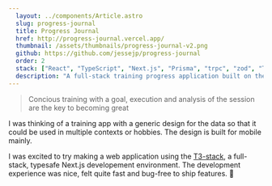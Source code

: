```yaml
---
  layout: ../components/Article.astro
  slug: progress-journal
  title: Progress Journal
  href: http://progress-journal.vercel.app/
  thumbnail: /assets/thumbnails/progress-journal-v2.png
  github: https://github.com/jessejp/progress-journal
  order: 2
  stack: ["React", "TypeScript", "Next.js", "Prisma", "trpc", "zod", "TailwindCSS", "React Hook Form", "Recharts"]
  description: "A full-stack training progress application built on the T3-stack."
---
```


> Concious training with a goal, execution and analysis of the session are the key to becoming great

I was thinking of a training app with a generic design for the data so that it could be used in multiple contexts or hobbies. The design is built for mobile mainly.

I was excited to try making a web application using the [T3-stack](https://create.t3.gg/), a full-stack, typesafe Next.js developement environment. The development experience was nice, felt quite fast and bug-free to ship features. 🙂